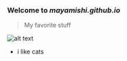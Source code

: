 ### Welcome to *mayamishi.github.io*

>My favorite stuff

![alt text](https://i.pinimg.com/originals/a0/b3/17/a0b3173ade141196aa28ece7f2cb7b79.jpg)
- i like cats
